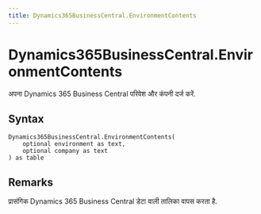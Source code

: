 ```yaml
---
title: Dynamics365BusinessCentral.EnvironmentContents
---
```


# Dynamics365BusinessCentral.EnvironmentContents


अपना Dynamics 365 Business Central परिवेश और कंपनी दर्ज करें.


## Syntax

```powerquery
Dynamics365BusinessCentral.EnvironmentContents(
    optional environment as text,
    optional company as text
) as table
```


## Remarks

प्रासंगिक Dynamics 365 Business Central डेटा वाली तालिका वापस करता है. 


